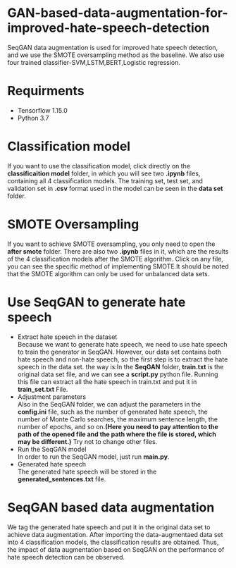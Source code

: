 # GAN-based-data-augmentation-for-improved-hate-speech-detection
SeqGAN data augmentation is used for improved hate speech detection, and we use the SMOTE oversampling method as the baseline. We also use four trained classifier-SVM,LSTM,BERT,Logistic regression.
# Requirments
* Tensorflow 1.15.0
* Python 3.7
# Classification model
If you want to use the classification model, click directly on the __classificaition model__ folder, in which you will see two __.ipynb__ files, containing all 4 classification models. The training set, test set, and validation set in __.csv__ format used in the model can be seen in the __data set__ folder.
# SMOTE Oversampling
If you want to achieve SMOTE oversampling, you only need to open the __after smote__ folder. There are also two __.ipynb__ files in it, which are the results of the 4 classification models after the SMOTE algorithm. Click on any file, you can see the specific method of implementing SMOTE.It should be noted that the SMOTE algorithm can only be used for unbalanced data sets.
# Use SeqGAN to generate hate speech
* Extract hate speech in the dataset <br />
  Because we want to generate hate speech, we need to use hate speech to train the generator in SeqGAN. However, our data set contains both hate speech and non-hate speech, so the first step is to extract the hate speech in the data set. the way is:In the __SeqGAN__ folder, __train.txt__ is the original data set file, and we can see a __script.py__ python file. Running this file can extract all the hate speech in train.txt and put it in __train_set.txt__ File.
* Adjustment parameters <br />
Also in the SeqGAN folder, we can adjust the parameters in the __config.ini__ file, such as the number of generated hate speech, the number of Monte Carlo searches, the maximum sentence length, the number of epochs, and so on.__(Here you need to pay attention to the path of the opened file and the path where the file is stored, which may be different.)__ Try not to change other files.
* Run the SeqGAN model <br /> 
In order to run the SeqGAN model, just run __main.py__.
* Generated hate speech  <br />
The generated hate speech will be stored in the __generated_sentences.txt__ file.
# SeqGAN based data augmentation 
We tag the generated hate speech and put it in the original data set to achieve data augmentation. After importing the data-augmentaed data set into 4 classification models, the classification results are obtained. Thus, the impact of data augmentation based on SeqGAN on the performance of hate speech detection can be observed.
